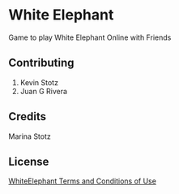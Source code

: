 # White Elephant
Game to play White Elephant Online with Friends
## Contributing
1. Kevin Stotz
2. Juan G Rivera
## Credits
Marina Stotz
## License
[WhiteElephant Terms and Conditions of Use](http://we.yogishouse.com/game/policyandagreement/)
